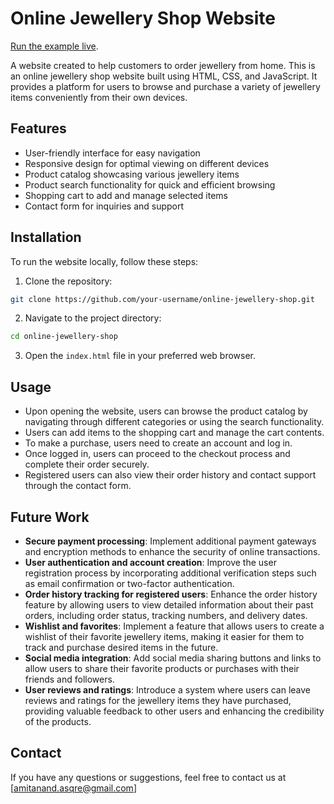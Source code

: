 # Online Jewellery Shop Website

   [Run the example live](https://asqre.github.io/JewelleryShop_eccomerceWebsite.github.io/). 

A  website created to help customers to order jewellery from home. This is an online jewellery shop website built using HTML, CSS, and JavaScript. It provides a platform for users to browse and purchase a variety of jewellery items conveniently from their own devices.

## Features

- User-friendly interface for easy navigation
- Responsive design for optimal viewing on different devices
- Product catalog showcasing various jewellery items
- Product search functionality for quick and efficient browsing
- Shopping cart to add and manage selected items
- Contact form for inquiries and support

## Installation

To run the website locally, follow these steps:

1. Clone the repository:

```bash
git clone https://github.com/your-username/online-jewellery-shop.git
```

2. Navigate to the project directory:

```bash
cd online-jewellery-shop
```

3. Open the `index.html` file in your preferred web browser.

## Usage

- Upon opening the website, users can browse the product catalog by navigating through different categories or using the search functionality.
- Users can add items to the shopping cart and manage the cart contents.
- To make a purchase, users need to create an account and log in.
- Once logged in, users can proceed to the checkout process and complete their order securely.
- Registered users can also view their order history and contact support through the contact form.

## Future Work

- **Secure payment processing**: Implement additional payment gateways and encryption methods to enhance the security of online transactions.
- **User authentication and account creation**: Improve the user registration process by incorporating additional verification steps such as email confirmation or two-factor authentication.
- **Order history tracking for registered users**: Enhance the order history feature by allowing users to view detailed information about their past orders, including order status, tracking numbers, and delivery dates.
- **Wishlist and favorites**: Implement a feature that allows users to create a wishlist of their favorite jewellery items, making it easier for them to track and purchase desired items in the future.
- **Social media integration**: Add social media sharing buttons and links to allow users to share their favorite products or purchases with their friends and followers.
- **User reviews and ratings**: Introduce a system where users can leave reviews and ratings for the jewellery items they have purchased, providing valuable feedback to other users and enhancing the credibility of the products.

## Contact

If you have any questions or suggestions, feel free to contact us at [amitanand.asqre@gmail.com]
